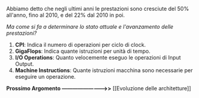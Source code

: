 Abbiamo detto che negli ultimi anni le prestazioni sono cresciute del 50% all'anno, fino al 2010, e del 22% dal 2010 in poi.

*Ma come si fa a determinare lo stato attuale e l'avanzamento delle prestazioni?*

1. **CPI**: Indica il numero di operazioni per ciclo di clock.
2. **GigaFlops**: Indica quante istruzioni per unità di tempo.
3. **I/O Operations**: Quanto velocemente eseguo le operazioni di Input Output.
4. **Machine Instructions**: Quante istruzioni macchina sono necessarie per eseguire un operazione.

**Prossimo Argomento —————————>>** [[Evoluzione delle architetture]]